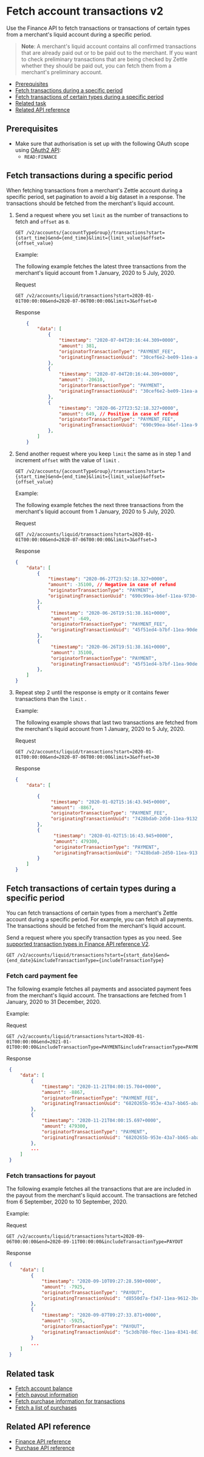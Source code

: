 Fetch account transactions v2
===
Use the Finance API to fetch transactions or transactions of certain types from a merchant's liquid account during a specific period.

> **Note**: A merchant's liquid account contains all confirmed transactions that are already paid out or to be paid out to the merchant. If you want to check preliminary transactions that are being checked by Zettle whether they should be paid out, you can fetch them from a merchant's preliminary account.

* [Prerequisites](#prerequisites)
* [Fetch transactions during a specific period](#fetch-transactions-during-a-specific-period)
* [Fetch transactions of certain types during a specific period](#fetch-transactions-of-certain-types-during-a-specific-period)
* [Related task](#related-task)
* [Related API reference](#related-api-reference)

## Prerequisites
* Make sure that authorisation is set up with the following OAuth scope using [OAuth2 API](../../authorization.md):
    * `READ:FINANCE`

## Fetch transactions during a specific period
When fetching transactions from a merchant's Zettle account during a specific period, set pagination to avoid a big dataset in a response. The transactions should be fetched from the merchant's liquid account.


1. Send a request where you set `limit` as the number of transactions to fetch and `offset` as `0`.
     
   ```
   GET /v2/accounts/{accountTypeGroup}/transactions?start={start_time}&end={end_time}&limit={limit_value}&offset={offset_value}
   ```

   Example:
   
   The following example fetches the latest three transactions from the merchant's liquid account from 1 January, 2020 to 5 July, 2020. 
   
   Request   
   ```
   GET /v2/accounts/liquid/transactions?start=2020-01-01T00:00:00&end=2020-07-06T00:00:00&limit=3&offset=0
   ```
   Response         
   ```json
       {
           "data": [
               {
                   "timestamp": "2020-07-04T20:16:44.309+0000",
                   "amount": 381,
                   "originatorTransactionType": "PAYMENT_FEE",
                   "originatingTransactionUuid": "30cef6e2-be09-11ea-a8e4-bce028663c34"
               },
               {
                   "timestamp": "2020-07-04T20:16:44.309+0000",
                   "amount": -20610,
                   "originatorTransactionType": "PAYMENT",
                   "originatingTransactionUuid": "30cef6e2-be09-11ea-a8e4-bce028663c34"
               },
               {
                   "timestamp": "2020-06-27T23:52:18.327+0000",
                   "amount": 649, // Positive in case of refund
                   "originatorTransactionType": "PAYMENT_FEE",
                   "originatingTransactionUuid": "690c99ea-b6ef-11ea-9730-7ef7aeff642d"
               },
           ]
       }
   ```
   
2. Send another request where you keep `limit` the same as in step 1 and increment `offset` with the value of `limit` . 
     
   ```
   GET /v2/accounts/{accountTypeGroup}/transactions?start={start_time}&end={end_time}&limit={limit_value}&offset={offset_value}
   ```
   Example:
      
   The following example fetches the next three transactions from the merchant's liquid account from 1 January, 2020 to 5 July, 2020.
   
   Request
    
   ```
   GET /v2/accounts/liquid/transactions?start=2020-01-01T00:00:00&end=2020-07-06T00:00:00&limit=3&offset=3
   ```
   Response
   
    ```json
    {
        "data": [
            {
                "timestamp": "2020-06-27T23:52:18.327+0000",
                "amount": -35100, // Negative in case of refund
                "originatorTransactionType": "PAYMENT",
                "originatingTransactionUuid": "690c99ea-b6ef-11ea-9730-7ef7aeff642d"
            },
            {
                 "timestamp": "2020-06-26T19:51:38.161+0000",
                 "amount": -649,
                 "originatorTransactionType": "PAYMENT_FEE",
                 "originatingTransactionUuid": "45f51ed4-b7bf-11ea-90de-435a3f6e4738"
            },
            {
                 "timestamp": "2020-06-26T19:51:38.161+0000",
                 "amount": 35100,
                 "originatorTransactionType": "PAYMENT",
                 "originatingTransactionUuid": "45f51ed4-b7bf-11ea-90de-435a3f6e4738"
            },
        ]
    }
    ```
3. Repeat step 2 until the response is empty or it contains fewer transactions than the `limit` . 

   Example:
      
   The following example shows that last two transactions are fetched from the merchant's liquid account from 1 January, 2020 to 5 July, 2020.
   
   Request
   ```
   GET /v2/accounts/liquid/transactions?start=2020-01-01T00:00:00&end=2020-07-06T00:00:00&limit=3&offset=30
   ```
   Response
   
    ```json
    {
        "data": [

            {
                 "timestamp": "2020-01-02T15:16:43.945+0000",
                 "amount": -8867,
                 "originatorTransactionType": "PAYMENT_FEE",
                 "originatingTransactionUuid": "7428bda0-2d50-11ea-9132-999363d04928"
            },
            {
                  "timestamp": "2020-01-02T15:16:43.945+0000",
                  "amount": 479300,
                  "originatorTransactionType": "PAYMENT",
                  "originatingTransactionUuid": "7428bda0-2d50-11ea-9132-999363d04928"
            }
        ]
    }
    ```

## Fetch transactions of certain types during a specific period
You can fetch transactions of certain types from a merchant's Zettle account during a specific period. For example, you can fetch all payments. The transactions should be fetched from the merchant's liquid account.

Send a request where you specify transaction types as you need. See [supported transaction types in Finance API reference V2](../api-reference-v2.yaml).
        
   ```
   GET /v2/accounts/liquid/transactions?start={start_date}&end={end_date}&includeTransactionType={includeTransactionType}
   ```
### Fetch card payment fee
The following example fetches all payments and associated payment fees from the merchant's liquid account. The transactions are fetched from 1 January, 2020 to 31 December, 2020.
   
   Example:
   
   Request   
   ```
   GET /v2/accounts/liquid/transactions?start=2020-01-01T00:00:00&end=2021-01-01T00:00:00&includeTransactionType=PAYMENT&includeTransactionType=PAYMENT_FEE
   ```
       
   Response

   ```json
    {
        "data": [
            {
                "timestamp": "2020-11-21T04:00:15.704+0000",
                "amount": -8867,
                "originatorTransactionType": "PAYMENT_FEE",
                "originatingTransactionUuid": "6820265b-953e-43a7-bb65-abac1ef104bf"
            },
            {
                "timestamp": "2020-11-21T04:00:15.697+0000",
                "amount": 479300,
                "originatorTransactionType": "PAYMENT",
                "originatingTransactionUuid": "6820265b-953e-43a7-bb65-abac1ef104bf"
            },
            ...
        ]
    }
   ```

### Fetch transactions for payout
The following example fetches all the transactions that are are included in the payout from the merchant's liquid account. The transactions are fetched from 6 September, 2020 to 10 September, 2020.
   
   Example:
   
   Request   
   ```
   GET /v2/accounts/liquid/transactions?start=2020-09-06T00:00:00&end=2020-09-11T00:00:00&includeTransactionType=PAYOUT
   ```
       
   Response

   ```json
    {
        "data": [
            {
                "timestamp": "2020-09-10T09:27:28.590+0000",
                "amount": -7925,
                "originatorTransactionType": "PAYOUT",
                "originatingTransactionUuid": "d8550d7a-f347-11ea-9612-3bce5300b9a9"
            },
            {
                "timestamp": "2020-09-07T09:27:33.871+0000",
                "amount": -5925,
                "originatorTransactionType": "PAYOUT",
                "originatingTransactionUuid": "5c3db780-f0ec-11ea-8341-8d3f8a575c00"
            }
            ...
        ]
    }
   ```

## Related task
* [Fetch account balance](fetch-account-balance-v2.md)
* [Fetch payout information](fetch-payout-info-v2.md)
* [Fetch purchase information for transactions](fetch-purchase-information-for-transactions-v2.md)
* [Fetch a list of purchases](../../purchase.adoc#fetch-a-list-of-purchases)


## Related API reference
* [Finance API reference](../api-reference-v2.yaml)
* [Purchase API reference](../../purchase.adoc)